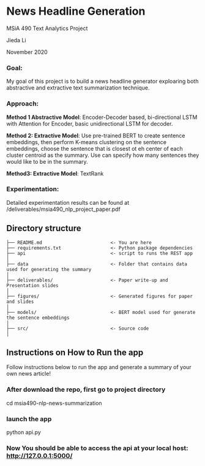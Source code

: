 # **News Headline Generation**

MSiA 490 Text Analytics Project

Jieda Li

November 2020 



### **Goal**: 
My goal of this project is to build a news headline generator exploaring both abstractive and extractive text summarization technique.

### **Approach**: 

**Method 1 Abstractive Model**: Encoder-Decoder based, bi-directional LSTM with Attention for Encoder, basic unidirectional LSTM for decoder.

**Method 2: Extractive Model**: Use pre-trained BERT to create sentence embeddings, then perform K-means clustering on the sentence embeddings, choose the sentence that is closest ot eh center of each cluster centroid as the summary. Use can specify how many sentences they would like to be in the summary.

**Method3: Extractive Model**: TextRank

### **Experimentation**:

Detailed experimentation results can be found at /deliverables/msia490_nlp_project_paper.pdf
 

## Directory structure 

```
├── README.md                         <- You are here
├── requirements.txt                  <- Python package dependencies 
├── api                               <- script to runs the REST app  
│
├── data                              <- Folder that contains data used for generating the summary
│
├── deliverables/                     <- Paper write-up and Presentation slides 
│
├── figures/                          <- Generated figures for paper and slides
│
├── models/                           <- BERT model used for generate the sentence embeddings
│
├── src/                              <- Source code
│

```

## Instructions on How to Run the app

Follow instructions below to run the app and generate a summary of your own news article!

### After download the repo, first go to project directory
  
  cd msia490-nlp-news-summarization

### launch the app

  python api.py

### Now You should be able to access the api at your local host: http://127.0.0.1:5000/


